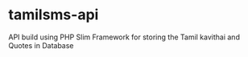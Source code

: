 # tamilsms-api
API build using PHP Slim Framework for storing the Tamil kavithai and Quotes in Database
